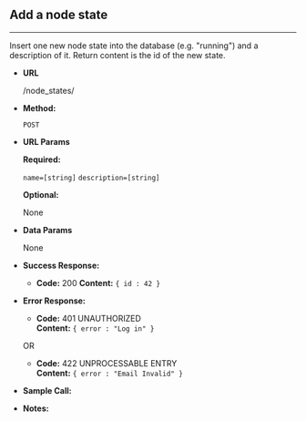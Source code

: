 ## Add a node state
----
  Insert one new node state into the database (e.g. "running") and a description of it. Return content is the id of the new state.

* **URL**

  /node_states/

* **Method:**
  
  `POST`
  
* **URL Params**

   **Required:**
 
   `name=[string]`
   `description=[string]`

   **Optional:**
 
    None

* **Data Params**

    None

* **Success Response:**
  

  * **Code:** 200
    **Content:** `{ id : 42 }`
 
* **Error Response:**


  * **Code:** 401 UNAUTHORIZED <br />
    **Content:** `{ error : "Log in" }`

  OR

  * **Code:** 422 UNPROCESSABLE ENTRY <br />
    **Content:** `{ error : "Email Invalid" }`

* **Sample Call:**


* **Notes:**

